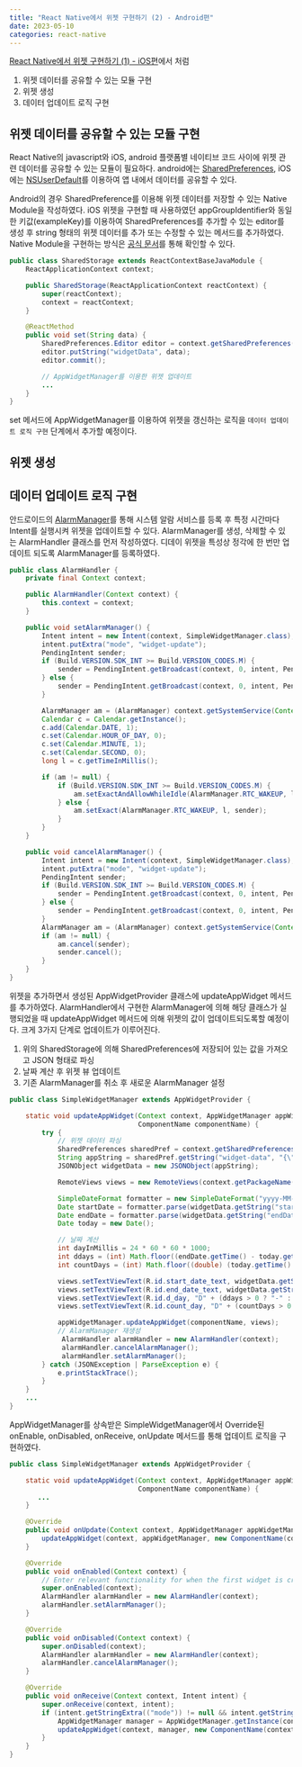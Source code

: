 ```yaml
---
title: "React Native에서 위젯 구현하기 (2) - Android편"
date: 2023-05-10
categories: react-native
---
```


[React Native에서 위젯 구현하기 (1) - iOS편](https://hoyoungmoon.github.io/react-native/widget-module-iOS/)에서 처럼

1. 위젯 데이터를 공유할 수 있는 모듈 구현
2. 위젯 생성
3. 데이터 업데이트 로직 구현

## 위젯 데이터를 공유할 수 있는 모듈 구현

React Native의 javascript와 iOS, android 플랫폼별 네이티브 코드 사이에 위젯 관련 데이터를 공유할 수 있는 모듈이 필요하다. android에는 [SharedPreferences](https://developer.android.com/training/data-storage/shared-preferences?hl=ko), iOS에는 [NSUserDefault](https://developer.apple.com/documentation/foundation/nsuserdefaults)를 이용하여 앱 내에서 데이터를 공유할 수 있다.

Android의 경우 SharedPreference를 이용해 위젯 데이터를 저장할 수 있는 Native Module을 작성하였다. iOS 위젯을 구현할 때 사용하였던 appGroupIdentifier와 동일한 키값(exampleKey)를 이용하여 SharedPreferences를 추가할 수 있는 editor를 생성 후 string 형태의 위젯 데이터를 추가 또는 수정할 수 있는 메서드를 추가하였다. Native Module을 구현하는 방식은 [공식 문서](https://reactnative.dev/docs/native-modules-android)를 통해 확인할 수 있다.

```java
public class SharedStorage extends ReactContextBaseJavaModule {
    ReactApplicationContext context;

    public SharedStorage(ReactApplicationContext reactContext) {
        super(reactContext);
        context = reactContext;
    }

    @ReactMethod
    public void set(String data) {
        SharedPreferences.Editor editor = context.getSharedPreferences("exampleKey", Context.MODE_PRIVATE).edit();
        editor.putString("widgetData", data);
        editor.commit();

        // AppWidgetManager를 이용한 위젯 업데이트
        ...
    }
}
```

set 메서드에 AppWidgetManager를 이용하여 위젯을 갱신하는 로직을 `데이터 업데이트 로직 구현` 단계에서 추가할 예정이다.

## 위젯 생성

## 데이터 업데이트 로직 구현

안드로이드의 [AlarmManager](https://developer.android.com/training/scheduling/alarms?hl=ko)를 통해 시스템 알람 서비스를 등록 후 특정 시간마다 Intent를 실행시켜 위젯을 업데이트할 수 있다. AlarmManager를 생성, 삭제할 수 있는 AlarmHandler 클래스를 먼저 작성하였다. 디데이 위젯을 특성상 정각에 한 번만 업데이트 되도록 AlarmManager를 등록하였다.

```java
public class AlarmHandler {
    private final Context context;

    public AlarmHandler(Context context) {
        this.context = context;
    }

    public void setAlarmManager() {
        Intent intent = new Intent(context, SimpleWidgetManager.class);
        intent.putExtra("mode", "widget-update");
        PendingIntent sender;
        if (Build.VERSION.SDK_INT >= Build.VERSION_CODES.M) {
            sender = PendingIntent.getBroadcast(context, 0, intent, PendingIntent.FLAG_UPDATE_CURRENT | PendingIntent.FLAG_IMMUTABLE);
        } else {
            sender = PendingIntent.getBroadcast(context, 0, intent, PendingIntent.FLAG_UPDATE_CURRENT);
        }

        AlarmManager am = (AlarmManager) context.getSystemService(Context.ALARM_SERVICE);
        Calendar c = Calendar.getInstance();
        c.add(Calendar.DATE, 1);
        c.set(Calendar.HOUR_OF_DAY, 0);
        c.set(Calendar.MINUTE, 1);
        c.set(Calendar.SECOND, 0);
        long l = c.getTimeInMillis();

        if (am != null) {
            if (Build.VERSION.SDK_INT >= Build.VERSION_CODES.M) {
                am.setExactAndAllowWhileIdle(AlarmManager.RTC_WAKEUP, l, sender);
            } else {
                am.setExact(AlarmManager.RTC_WAKEUP, l, sender);
            }
        }
    }

    public void cancelAlarmManager() {
        Intent intent = new Intent(context, SimpleWidgetManager.class);
        intent.putExtra("mode", "widget-update");
        PendingIntent sender;
        if (Build.VERSION.SDK_INT >= Build.VERSION_CODES.M) {
            sender = PendingIntent.getBroadcast(context, 0, intent, PendingIntent.FLAG_UPDATE_CURRENT | PendingIntent.FLAG_IMMUTABLE);
        } else {
            sender = PendingIntent.getBroadcast(context, 0, intent, PendingIntent.FLAG_UPDATE_CURRENT);
        }
        AlarmManager am = (AlarmManager) context.getSystemService(Context.ALARM_SERVICE);
        if (am != null) {
            am.cancel(sender);
            sender.cancel();
        }
    }
}
```

위젯을 추가하면서 생성된 AppWidgetProvider 클래스에 updateAppWidget 메서드를 추가하였다. AlarmHandler에서 구현한 AlarmManager에 의해 해당 클래스가 실행되었을 때 updateAppWidget 메서드에 의해 위젯의 값이 업데이트되도록할 예정이다. 크게 3가지 단계로 업데이트가 이루어진다.

1. 위의 SharedStorage에 의해 SharedPreferences에 저장되어 있는 값을 가져오고 JSON 형태로 파싱
2. 날짜 계산 후 위젯 뷰 업데이트
3. 기존 AlarmManager를 취소 후 새로운 AlarmManager 설정

```java
public class SimpleWidgetManager extends AppWidgetProvider {

    static void updateAppWidget(Context context, AppWidgetManager appWidgetManager,
                                ComponentName componentName) {
        try {
            // 위젯 데이터 파싱
            SharedPreferences sharedPref = context.getSharedPreferences("exampleKey", Context.MODE_PRIVATE);
            String appString = sharedPref.getString("widget-data", "{\"startDate\":\"no-data\",\"endDate\":\"no-data\"}");
            JSONObject widgetData = new JSONObject(appString);

            RemoteViews views = new RemoteViews(context.getPackageName(), R.layout.widget_default);

            SimpleDateFormat formatter = new SimpleDateFormat("yyyy-MM-dd");
            Date startDate = formatter.parse(widgetData.getString("startDate"));
            Date endDate = formatter.parse(widgetData.getString("endDate"));
            Date today = new Date();

            // 날짜 계산
            int dayInMillis = 24 * 60 * 60 * 1000;
            int ddays = (int) Math.floor((endDate.getTime() - today.getTime()) / dayInMillis) + 1;
            int countDays = (int) Math.floor((double) (today.getTime() - startDate.getTime()) / (double) dayInMillis) + 1;

            views.setTextViewText(R.id.start_date_text, widgetData.getString("startDate").replaceAll("-", ". "));
            views.setTextViewText(R.id.end_date_text, widgetData.getString("endDate").replaceAll("-", ". "));
            views.setTextViewText(R.id.d_day, "D" + (ddays > 0 ? "-" : "+") + Integer.toString(Math.abs(ddays)));
            views.setTextViewText(R.id.count_day, "D" + (countDays > 0 ? "+" : "-") + Integer.toString(Math.abs(countDays)));

            appWidgetManager.updateAppWidget(componentName, views);
            // AlarmManager 재생성
             AlarmHandler alarmHandler = new AlarmHandler(context);
             alarmHandler.cancelAlarmManager();
             alarmHandler.setAlarmManager();
        } catch (JSONException | ParseException e) {
            e.printStackTrace();
        }
    }
    ...
}
```

AppWidgetManager를 상속받은 SimpleWidgetManager에서 Override된 onEnable, onDisabled, onReceive, onUpdate 메서드를 통해 업데이트 로직을 구현하였다.

```java
public class SimpleWidgetManager extends AppWidgetProvider {

    static void updateAppWidget(Context context, AppWidgetManager appWidgetManager,
                                ComponentName componentName) {
       ...
    }

    @Override
    public void onUpdate(Context context, AppWidgetManager appWidgetManager, int[] appWidgetIds) {
        updateAppWidget(context, appWidgetManager, new ComponentName(context, SimpleWidgetManager.class));
    }

    @Override
    public void onEnabled(Context context) {
        // Enter relevant functionality for when the first widget is created
        super.onEnabled(context);
        AlarmHandler alarmHandler = new AlarmHandler(context);
        alarmHandler.setAlarmManager();
    }

    @Override
    public void onDisabled(Context context) {
        super.onDisabled(context);
        AlarmHandler alarmHandler = new AlarmHandler(context);
        alarmHandler.cancelAlarmManager();
    }

    @Override
    public void onReceive(Context context, Intent intent) {
        super.onReceive(context, intent);
        if (intent.getStringExtra(("mode")) != null && intent.getStringExtra(("mode")).equals("widget-update")) {
            AppWidgetManager manager = AppWidgetManager.getInstance(context);
            updateAppWidget(context, manager, new ComponentName(context, SimpleWidgetManager.class));
        }
    }
}
```
